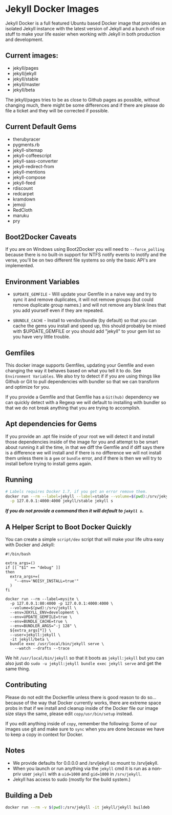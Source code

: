 # Jekyll Docker Images

Jekyll Docker is a full featured Ubuntu based Docker image that provides an
isolated Jekyll instance with the latest version of Jekyll and a bunch of nice
stuff to make your life easier when working with Jekyll in both production
and development.

## Current images:

* jekyll/pages
* jekyll/jekyll
* jekyll/stable
* jekyll/master
* jekyll/beta

The jekyll/pages tries to be as close to Github pages as possible,
without changing much, there might be some differences and if there are please
do file a ticket and they will be corrected if possible.

## Current Default Gems

* therubyracer
* pygments.rb
* jekyll-sitemap
* jekyll-coffeescript
* jekyll-sass-converter
* jekyll-redirect-from
* jekyll-mentions
* jekyll-compose
* jekyll-feed
* rdiscount
* redcarpet
* kramdown
* jemoji
* RedCloth
* maruku
* pry

## Boot2Docker Caveats

If you are on Windows using Boot2Docker you will need to `--force_polling`
because there is no built-in support for NTFS notify events to inotify and the
verse, you'll be on two different file systems so only the basic API's
are implemented.

## Environment Variables

* `$UPDATE_GEMFILE` - Will update your Gemfile in a naive way and try
  to sync it and remove duplicates, it will not remove groups (but could remove
  duplicate group names.) and will not remove any blank lines that you add
  yourself even if they are repeated.

* `$BUNDLE_CACHE` - Install to vendor/bundle (by default) so that
  you can cache the gems you install and speed up, this should probably be
  mixed with $UPDATE_GEMFILE or you should add "jekyll" to your gem
  list so you have very little trouble.

## Gemfiles

This docker image supports Gemfiles, updating your Gemfile and even
changing the way it behaves based on what you tell it to do.  See `Environment
Variables`. We also try to detect if if you are using things like Github or Git to pull dependencies with bundler so that we can transform and optimize for
you.

If you provide a Gemfile and that Gemfile has a `Git(hub)` dependency we can
quickly detect with a Regexp we will default to installing with bundler so that
we do not break anything that you are trying to accomplish.

## Apt dependencies for Gems

If you provide an .apt file inside of your root we will detect it and
install those dependencies inside of the image for you and attempt to be smart
about running it all the time, in that we diff the Gemfile and if diff says
there is a difference we will install and if there is no difference we will
not install them unless there is a `gem` or `bundle` error, and if there
is then we will try to install before trying to install gems again.

## Running

```sh
# Labels requires Docker 1.7, if you get an error remove them.
docker run --rm --label=jekyll --label=stable --volume=$(pwd):/srv/jekyll \
  -p 127.0.0.1:4000:4000 jekyll/stable jekyll s
```

***If you do not provide a command then it will default to `jekyll s`.***

## A Helper Script to Boot Docker Quickly

You can create a simple `script/dev` script that will make your life
ultra easy with Docker and Jekyll:

```shell
#!/bin/bash

extra_args=()
if [[ "$1" == "debug" ]]
then
  extra_args+=(
    "--env='NOISY_INSTALL=true'"
  )
fi

docker run --rm --label=mysite \
  -p 127.0.0.1:80:4000 -p 127.0.0.1:4000:4000 \
  --volume=$(pwd):/srv/jekyll \
  --env=JEKYLL_ENV=development \
  --env=UPDATE_GEMFILE=true \
  --env=BUNDLE_CACHE=true \
  --env=BUNDLER_ARGS="-j 128" \
  ${extra_args[*]} \
  --user=jekyll:jekyll \
  -it jekyll/beta \
  bundle exec /usr/local/bin/jekyll serve \
    --watch --drafts --trace
```

We hit `/usr/local/bin/jekyll` so that it boots as `jekyll:jekyll` but you
can also just do `sudo -u jekyll:jekyll bundle exec jekyll serve` and get the
same thing.

## Contributing

Please do not edit the Dockerfile unless there is good reason to do so...
because of the way that Docker currently works, there are extreme space probs
in that if we install and cleanup inside of the Docker file our image
size stays the same, please edit `copy/usr/bin/setup` instead.

If you edit anything inside of `copy`, remember the following: Some of our
images use git and make sure to `sync` when you are done because we have to
keep a copy in context for Docker.

## Notes
  * We provide defaults for 0.0.0.0 and /srv/jekyll so mount to /srv/jekyll.
  * When you launch or run anything via the `jekyll` cmd it is run as a non-priv
    user `jekyll` with a `uid=1000` and `gid=1000` in `/srv/jekyll`.
  * Jekyll has access to sudo (mostly for the build system.)

## Building a Deb

```sh
docker run --rm -v $(pwd):/srv/jekyll -it jekyll/jekyll buildeb
```
